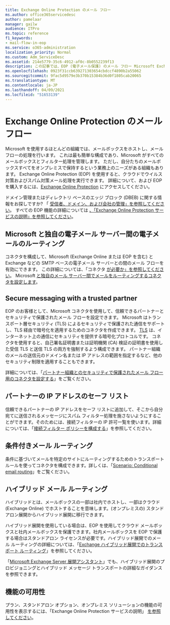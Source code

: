 ```yaml
---
title: Exchange Online Protection のメール フロー
ms.author: office365servicedesc
author: pamelaar
manager: gailw
audience: ITPro
ms.topic: reference
f1_keywords:
- mail-flow-in-eop
ms.service: o365-administration
localization_priority: Normal
ms.custom: Adm_ServiceDesc
ms.assetid: 214e5779-35c6-4912-af0c-8b0552239f13
description: この記事では、EOP (電子メール保護) のメール フロー Microsoft Exchange Onlineを参照してください。
ms.openlocfilehash: 0923f31ccb639271303654cbdccf4890b2a55062
ms.sourcegitcommit: 9fac5d9579e3b370b15384b36d0f1805cab20065
ms.translationtype: MT
ms.contentlocale: ja-JP
ms.lasthandoff: 04/09/2021
ms.locfileid: "51653139"
---
```

# <a name="mail-flow-in-exchange-online-protection"></a>Exchange Online Protection のメール フロー

Microsoft を使用するほとんどの組織では、メールボックスをホストし、メール フローの処理を行います。 これは最も簡単な構成であり、Microsoft がすべてのメールボックスとフィルター処理を管理します。 ただし、自分たちのメールボックスすべてをオンプレミスで保持するという業務上のニーズがある組織もあります。 Exchange Online Protection (EOP) を使用すると、クラウドでウイルス対策およびスパム対策メール処理を実行できます。 詳細について、および EOP を購入するには、[Exchange Online Protection](https://products.office.com/exchange/exchange-email-security-spam-protection) にアクセスしてください。
  
ドメイン管理またはディレクトリ ベースのエッジ ブロック (DBEB) に関する情報をお探しですか? 「 [受信者、ドメイン、および会社の管理」を参照してください](recipient-domain-and-company-management.md)。 すべての EOP 機能の詳細については [、「Exchange Online Protection サービスの説明」を参照してください](exchange-online-protection-service-description.md)。
  
## <a name="routing-email-between-microsoft-and-your-own-email-servers"></a>Microsoft と独自の電子メール サーバー間の電子メールのルーティング

コネクタを構成して、Microsoft (Exchange Online または EOP を含む) と Exchange などの SMTP ベースの電子メール サーバーとの間のメール フローを有効にできます。 この詳細については、「コネクタ [が必要か」を参照してください](/exchange/mail-flow-best-practices/use-connectors-to-configure-mail-flow/do-i-need-to-create-a-connector)。 Microsoft [と独自のメール サーバー間でメールをルーティングするコネクタを設定します](/exchange/mail-flow-best-practices/use-connectors-to-configure-mail-flow/set-up-connectors-to-route-mail)。
  
## <a name="secure-messaging-with-a-trusted-partner"></a>Secure messaging with a trusted partner

EOP のお客様として、Microsoft コネクタを使用して、信頼できるパートナーとセキュリティで保護されたメール フローを設定できます。 Microsoft はトランスポート層セキュリティ (TLS) によるセキュリティで保護された通信をサポートし、TLS 経由で暗号化を適用するためのコネクタを作成できます。 [TLS](/microsoft-365/compliance/exchange-online-uses-tls-to-secure-email-connections) は、インターネット上の通信にセキュリティを提供する暗号化プロトコルです。 コネクタを使用すると、自己署名証明書または証明機関 (CA) 検証の証明書を使用した受信 TLS と送信 TLS の両方を強制するよう構成できます。 パートナー組織のメールの送信元のドメイン名または IP アドレスの範囲を指定するなど、他のセキュリティ制限を適用することもできます。 
  
詳細については、「[パートナー組織とのセキュリティで保護されたメール フロー用のコネクタを設定する](/exchange/mail-flow-best-practices/use-connectors-to-configure-mail-flow/set-up-connectors-for-secure-mail-flow-with-a-partner)」をご覧ください。
  
## <a name="safe-listing-a-partners-ip-address"></a>パートナーの IP アドレスのセーフ リスト

信頼できるパートナーの IP アドレスをセーフ リストに追加して、そこから自分宛てに送信されるメッセージにスパム フィルター処理を施さないようにすることができます。そのためには、接続フィルターの IP 許可一覧を使います。詳細については、「[接続フィルター ポリシーを構成する](/microsoft-365/security/office-365-security/configure-the-connection-filter-policy)」を参照してください。
  
## <a name="conditional-mail-routing"></a>条件付きメール ルーティング

条件に基づいてメールを特定のサイトにルーティングするためのトランスポート ルールを使ってコネクタを構成できます。詳しくは、「[Scenario: Conditional email routing](/exchange/mail-flow-best-practices/use-connectors-to-configure-mail-flow/conditional-mail-routing)」をご覧ください。
  
## <a name="hybrid-mail-routing"></a>ハイブリッド メール ルーティング

ハイブリッドとは、メールボックスの一部は社内でホストし、一部はクラウド (Exchange Online) でホストすることを意味します。(オンプレミスの) スタンドアロン展開からハイブリッド展開に移行できます。
  
ハイブリッド展開を使用している場合は、EOP を使用してクラウド メールボックスと社内メールボックスを保護できます。社内メールボックスを EOP で保護する場合はスタンドアロン ライセンスが必要です。ハイブリッド展開でのメール ルーティングの詳細については、「[Exchange ハイブリッド展開でのトランスポート ルーティング](/exchange/transport-routing)」を参照してください。
  
「[Microsoft Exchange Server 展開アシスタント](/exchange/exchange-deployment-assistant)」でも、ハイブリッド展開のプロビジョニングとハイブリッド メッセージ トランスポートの詳細なガイダンスを参照できます。 
  
## <a name="feature-availability"></a>機能の可用性

プラン、スタンドアロン オプション、オンプレミス ソリューションの機能の可用性を表示するには、「Exchange Online Protection サービスの説明」 [を参照してください](exchange-online-protection-service-description.md)。